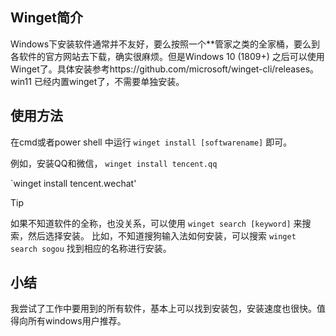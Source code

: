 ## Winget简介

Windows下安装软件通常并不友好，要么按照一个**管家之类的全家桶，要么到各软件的官方网站去下载，确实很麻烦。但是Windows 10 (1809+) 之后可以使用Winget了。具体安装参考https://github.com/microsoft/winget-cli/releases。win11 已经内置winget了，不需要单独安装。

## 使用方法

在cmd或者power shell 中运行 `winget install [softwarename]` 即可。

例如，安装QQ和微信，
`winget install tencent.qq`

`winget install tencent.wechat'

>[!TIP]
> 如果不知道软件的全称，也没关系，可以使用 `winget search [keyword]` 来搜索，然后选择安装。
> 比如，不知道搜狗输入法如何安装，可以搜索
> `winget search sogou`
> 找到相应的名称进行安装。

## 小结
我尝试了工作中要用到的所有软件，基本上可以找到安装包，安装速度也很快。值得向所有windows用户推荐。